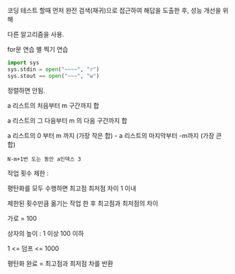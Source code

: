 코딩 테스트 할때 먼저 완전 검색(재귀)으로 접근하여 해답을 도출한 후, 성능 개선을 위해

다른 알고리즘을 사용.



for문 연습 별 찍기 연습



```python
import sys
sys.stdin = open("~~~~", "r")
sys.stout == open("~~~", "w")
```



정렬하면 안됨.



a 리스트의 처음부터 m 구간까지 합

a 리스트의 그 다음부터 m 의 다음 구간까지 합

a 리스트의 0 부터 m 까지 (가장 작은 합)  -  a 리스트의 마지막부터 -m까지 (가장 큰 합)



```ㅂ
N-m+1번 도는 동안 a인덱스 3
```



작업 횟수 제한 :

평탄화를 모두 수행하면 최고점 최저점 차이 1 이내



제한된 횟수만큼 옮기는 작업 한 후 최고점과 최저점의 차이



가로 = 100

상자의 높이 : 1 이상 100 이하

1 <= 덤프 <= 1000

평탄화 완료 = 최고점과 최저점 차를 반환

